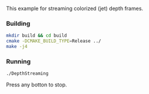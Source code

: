 This example for streaming colorized (jet) depth frames.

### Building
```sh
mkdir build && cd build
cmake -DCMAKE_BUILD_TYPE=Release ../
make -j4
```

### Running 
```sh
./DepthStreaming 
```
Press any botton to stop.

